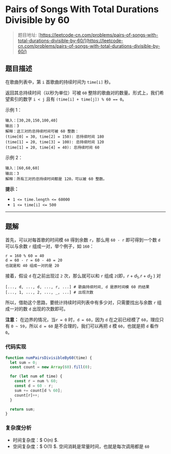 # Pairs of Songs With Total Durations Divisible by 60

> 题目地址: [https://leetcode-cn.com/problems/pairs-of-songs-with-total-durations-divisible-by-60/](https://leetcode-cn.com/problems/pairs-of-songs-with-total-durations-divisible-by-60/)

## 题目描述

在歌曲列表中，第 `i` 首歌曲的持续时间为 `time[i]` 秒。

返回其总持续时间（以秒为单位）可被 `60` 整除的歌曲对的数量。形式上，我们希望索引的数字 `i < j` 且有 `(time[i] + time[j]) % 60 == 0`。

示例 1：

```
输入：[30,20,150,100,40]
输出：3
解释：这三对的总持续时间可被 60 整数：
(time[0] = 30, time[2] = 150): 总持续时间 180
(time[1] = 20, time[3] = 100): 总持续时间 120
(time[1] = 20, time[4] = 40): 总持续时间 60
```

示例 2：

```
输入：[60,60,60]
输出：3
解释：所有三对的总持续时间都是 120，可以被 60 整数。
```

**提示：**

* `1 <= time.length <= 60000`
* `1 <= time[i] <= 500`

------

## 题解

首先，可以对每首歌的时间模 `60` 得到余数 `r`，那么用 `60 - r` 即可得到一个数 `d` 可以与余数 `r` 组成一对，举个例子，如 `160`：

```
r = 160 % 60 = 40
d = 60 - r = 60 - 40 = 20
也就是和 40 组成一对的是 20
```

接着，假设 `d` 在之前出现过 `2` 次，那么就可以和 `r` 组成 `2`(即，$r + d_{1}, r + d_{2}$ ) 对

```
[..., d, ..., d, ..., r, ...] # 歌曲持续时间, d 是原时间模 60 的结果
[..., 1, ..., 2, ..., _, ...] # 出现次数
```

所以，借助这个思路，要统计持续时间列表中有多少对，只需要找出与余数 `r` 组成一对的数 `d` 出现的次数即可。

**注意：** 在边界的情况，当`r = 0` 时，`d = 60`，因为 `d` 在之前已经模了 `60`，理应只有 `0 ~ 59`，所以 `d = 60` 是不合理的，我们可以再把 `d` 模 `60`，也就是把 `d` 看作 `0`。

### 代码实现

```js
function numPairsDivisibleBy60(time) {
  let sum = 0;
  const count = new Array(60).fill(0);

  for (let num of time) {
    const r = num % 60;
    const d = 60 - r;
    sum += count[d % 60];
    count[r]++;
  }

  return sum;
}
```

### 复杂度分析

* 时间复杂度：$ O(n) $.
* 空间复杂度：$ O(1) $. 空间消耗是常量时间，也就是每次调用都是 `60`
